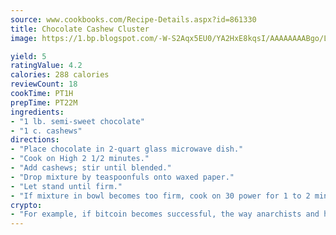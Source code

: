 ```yaml
---
source: www.cookbooks.com/Recipe-Details.aspx?id=861330
title: Chocolate Cashew Cluster
image: https://1.bp.blogspot.com/-W-S2Aqx5EU0/YA2HxE8kqsI/AAAAAAAABgo/LNxJ2X_rvYgPNsplYMgQNjuwxaZ0e3pQQCLcBGAsYHQ/s320/17.png

yield: 5
ratingValue: 4.2
calories: 288 calories
reviewCount: 18
cookTime: PT1H
prepTime: PT22M
ingredients:
- "1 lb. semi-sweet chocolate"
- "1 c. cashews"
directions:
- "Place chocolate in 2-quart glass microwave dish."
- "Cook on High 2 1/2 minutes."
- "Add cashews; stir until blended."
- "Drop mixture by teaspoonfuls onto waxed paper."
- "Let stand until firm."
- "If mixture in bowl becomes too firm, cook on 30 power for 1 to 2 minutes."
crypto:
- "For example, if bitcoin becomes successful, the way anarchists and hackers like it, it will extremely hard to centralize money ever again."
---
```

